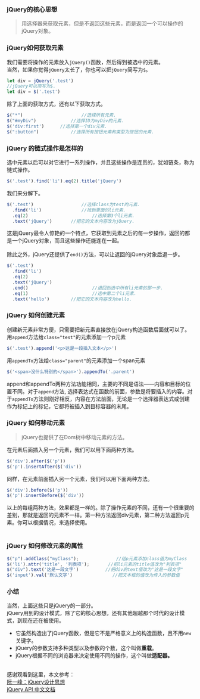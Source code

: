 <a name="FT8h0"></a>
### jQuery的核心思想
> 用选择器来获取元素，但是不返回这些元素，而是返回一个可以操作的jQuery对象。

<a name="gDOnq"></a>
### jQuery如何获取元素
我们需要将操作的元素放入`jQuery()`函数，然后得到被选中的元素。<br />当然，如果你觉得`jQuery`太长了，你也可以把`jQuery`简写为`$`。
```javascript
let div = jQuery('.test')
//jQuery可以简写为$.
let div = $('.test')
```
除了上面的获取方式，还有以下获取方式。
```javascript
$("*")						//选择所有元素.
$("#myDiv")				//选择ID为myDiv的元素.
$('div:first')		//选择第一个div元素.
$(":button")			//选择所有按钮元素和类型为按钮的元素.
```
<a name="xjvYK"></a>
### jQuery 的链式操作是怎样的
选中元素以后可以对它进行一系列操作，并且这些操作是连贯的，犹如链条，称为链式操作。
```javascript
$('.test').find('li').eq(2).title('jQuery')
```
我们来分解下。
```javascript
$('.test')					//选择class为test的元素.
  .find('li')				//找到里面的li元素.
  .eq(2)						//选择第3个li元素.
  .text('jQuery')		//把它的文本内容改为jQuery.
```
这是jQuery最令人惊艳的一个特点，它获取到元素之后的每一步操作，返回的都是一个jQuery对象，而且这些操作还能连在一起。<br />
<br />除此之外，jQuery还提供了`end()`方法，可以让返回的jQuery对象后退一步。
```javascript
$('.test')
  .find('li')
  .eq(2)
  .text('jQuery')
  .end()						//退回到选中所有li元素的那一步.
  .eq(1)						//选中第二个li元素.
  .text('hello')		//把它的文本内容改为hello.
```
<a name="gjHQg"></a>
### jQuery 如何创建元素
创建新元素非常方便，只需要把新元素直接放在jQuery构造函数后面就可以了。<br />用`append`方法给`class="test"`的元素添加一个p元素
```javascript
$('.test').append('<p>这是一段插入文本</p>')		
```
用`appendTo`方法给`class="parent"`的元素添加一个span元素
```javascript
$('<span>没什么特别的</span>').appendTo('.parent') 
```
append和appendTo两种方法功能相同，主要的不同是语法——内容和目标的位置不同。对于`append`方法, 选择表达式在函数的前面，参数是将要插入的内容。对于`appendTo`方法则刚好相反，内容在方法前面，无论是一个选择器表达式或创建作为标记上的标记，它都将被插入到目标容器的末尾。<br />

<a name="gZbHJ"></a>
### jQuery 如何移动元素
> jQuery也提供了在Dom树中移动元素的方法。

在元素后面插入另一个元素，我们可以用下面两种方法。
```javascript
$('div').after($('p'))
$('p').insertAfter($('div'))
```
同样，在元素前面插入另一个元素，我们可以用下面两种方法。
```javascript
$('div').before($('p'))
$('p').insertBefore($('div'))
```
以上的每组两种方法，效果都是一样的。除了操作元素的不同，还有一个很重要的差别，那就是返回的元素不一样。第一种方法返回div元素，第二种方法返回p元素。你可以根据情况，来选择使用。<br />​<br />
<a name="qYewY"></a>
### jQuery 如何修改元素的属性
```javascript
$("p").addClass("myClass");				 //给p元素添加class值为myClass
$('li').attr('title', '列表项');		//把li元素的title值改为"列表项"
$("div").text('这是一段文字')			 //把div的text值改为"这是一段文字"
$('input').val('默认文字')				 //把文本框的值改为传入的参数值

```
<a name="xiY4b"></a>
### 小结
当然，上面这些只是jQuery的一部分。<br />jQuery用到的设计模式，除了它的核心思想，还有其他超越那个时代的设计模式，到现在还在被使用。

- 它虽然构造出了jQuery函数，但是它不是严格意义上的构造函数，且不用`new`关键字。
- jQuery的参数支持多种类型以及参数的个数，这个叫做**重载**。
- jQuery根据不同的浏览器来决定使用不同的操作，这个叫做**适配器。**


<br />感谢观看到这里，本文参考：  <br />[阮一峰：jQuery设计思想](http://www.ruanyifeng.com/blog/2011/07/jquery_fundamentals.html)<br />[jQuery API 中文文档](https://www.jquery123.com/)​
